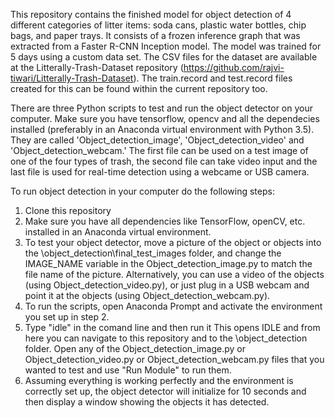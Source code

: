 This repository contains the finished model for object detection of 4 different categories of litter items: soda cans, plastic water bottles, chip bags, and paper trays. It consists of a frozen inference graph that was extracted from a Faster R-CNN Inception model. The model was trained for 5 days using a custom data set. The CSV files for the dataset are available at the Litterally-Trash-Dataset repository (https://github.com/rajvi-tiwari/Litterally-Trash-Dataset). The train.record and test.record files created for this can be found within the current repository too.

There are three Python scripts to test and run the object detector on your computer. Make sure you have tensorflow, opencv and all the dependecies installed (preferably in an Anaconda virtual environment with Python 3.5). They are called 'Object_detection_image', 'Object_detection_video' and 'Object_detection_webcam.' The first file can be used on a test image of one of the four types of trash, the second file can take video input and the last file is used for real-time detection using a webcame or USB camera.

To run object detection in your computer do the following steps:
1) Clone this repository 
2) Make sure you have all dependencies like TensorFlow, openCV, etc. installed in an Anaconda virtual environment.
3) To test your object detector, move a picture of the object or objects into the \object_detection\final_test_images folder, and change the IMAGE_NAME variable in the Object_detection_image.py to match the file name of the picture. Alternatively, you can use a video of the objects (using Object_detection_video.py), or just plug in a USB webcam and point it at the objects (using Object_detection_webcam.py).
4) To run the scripts, open Anaconda Prompt and activate the environment you set up in step 2.
5) Type "idle" in the comand line and then run it This opens IDLE and from here you can navigate to this repository and to the \object_detection folder. Open any of the  Object_detection_image.py or Object_detection_video.py or Object_detection_webcam.py files that you wanted to test and use "Run Module" to run them.
6) Assuming everything is working perfectly and the environment is correctly set up, the object detector will initialize for 10 seconds and then display a window showing the objects it has detected.
